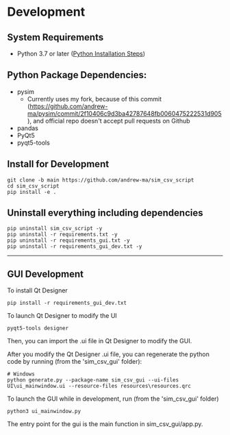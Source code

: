 # Development

## System Requirements
* Python 3.7 or later ([Python Installation Steps](python-installation.md))

## Python Package Dependencies:
* pysim
    * Currently uses my fork, because of this commit (https://github.com/andrew-ma/pysim/commit/2f10406c9d3ba42787648fb0060475222531d905), and official repo doesn't accept pull requests on Github
* pandas
* PyQt5
* pyqt5-tools

## Install for Development
```
git clone -b main https://github.com/andrew-ma/sim_csv_script
cd sim_csv_script
pip install -e .
```

## Uninstall everything including dependencies
```
pip uninstall sim_csv_script -y
pip uninstall -r requirements.txt -y
pip uninstall -r requirements_gui.txt -y
pip uninstall -r requirements_gui_dev.txt -y
```

---

## __GUI Development__
To install Qt Designer
```
pip install -r requirements_gui_dev.txt
```

To launch Qt Designer to modify the UI
```
pyqt5-tools designer
```

Then, you can import the .ui file in Qt Designer to modify the GUI.

After you modify the Qt Designer .ui file, you can regenerate the python code by running (from the 'sim_csv_gui' folder):
```
# Windows
python generate.py --package-name sim_csv_gui --ui-files UI\ui_mainwindow.ui --resource-files resources\resources.qrc
```

To launch the GUI while in development, run (from the 'sim_csv_gui' folder)
```
python3 ui_mainwindow.py
```

The entry point for the gui is the main function in sim_csv_gui/app.py.
